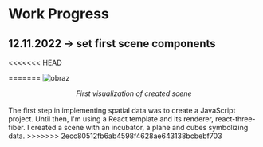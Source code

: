 <h1>Work Progress</h1>
<h2>12.11.2022 -> set first scene components</h2>

<<<<<<< HEAD





=======
![obraz](https://user-images.githubusercontent.com/77791657/201495097-ef22b6e6-b6e9-417d-bfa4-3f5d3b5323d9.png)
<div align="center"><em>First visualization of created scene</em></div>
<br>
The first step in implementing spatial data was to create a JavaScript project. Until then, I'm using a React template and its renderer, react-three-fiber. I created a scene with an incubator, a plane and cubes symbolizing data.
>>>>>>> 2ecc80512fb6ab4598f4628ae643138bcbebf703

